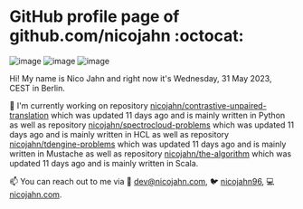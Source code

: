 # GitHub profile page of <!-- github -->github.com/nicojahn<!-- github --> :octocat:

![image](https://img.shields.io/badge/in%20progress%20since-aug.%201996-blue?style=flat) ![image](https://img.shields.io/badge/runs%20on-caffeine-brown?style=flat&logo=buy-me-a-coffee&logoColor=brown) ![image](https://img.shields.io/badge/homepage-blank-white?style=flat&?link=https://nicojahn.com&link=https://nicojahn.com)

Hi! My name is <!-- name -->Nico Jahn<!-- name --> and right now it's <!-- date -->Wednesday, 31 May 2023, CEST<!-- date --> in <!-- city -->Berlin<!-- city -->.

🔭 I'm currently working on <!-- projects -->repository [nicojahn/contrastive-unpaired-translation](https://github.com/nicojahn/contrastive-unpaired-translation) which was updated 11 days ago and is mainly written in Python as well as repository [nicojahn/spectrocloud-problems](https://github.com/nicojahn/spectrocloud-problems) which was updated 11 days ago and is mainly written in HCL as well as repository [nicojahn/tdengine-problems](https://github.com/nicojahn/tdengine-problems) which was updated 11 days ago and is mainly written in Mustache as well as repository [nicojahn/the-algorithm](https://github.com/nicojahn/the-algorithm) which was updated 11 days ago and is mainly written in Scala<!-- projects -->.

📫 You can reach out to me via <!-- contact -->:email: dev@nicojahn.com, :bird: [nicojahn96](https://twitter.com/nicojahn96), :computer: [nicojahn.com](https://nicojahn.com)<!-- contact -->.
